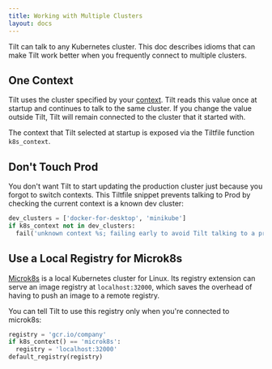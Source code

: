 ```yaml
---
title: Working with Multiple Clusters
layout: docs
---
```


Tilt can talk to any Kubernetes cluster. This doc describes idioms that can make Tilt work better when you frequently connect to multiple clusters.

## One Context
Tilt uses the cluster specified by your [context](https://kubernetes.io/docs/concepts/configuration/organize-cluster-access-kubeconfig/). Tilt reads this value once at startup and continues to talk to the same cluster. If you change the value outside Tilt, Tilt will remain connected to the cluster that it started with.

The context that Tilt selected at startup is exposed via the Tiltfile function `k8s_context`.

## Don't Touch Prod
You don't want Tilt to start updating the production cluster just because you forgot to switch contexts. This Tiltfile snippet prevents talking to Prod by checking the current context is a known dev cluster:

```python
dev_clusters = ['docker-for-desktop', 'minikube']
if k8s_context not in dev_clusters:
  fail('unknown context %s; failing early to avoid Tilt talking to a production cluster' % k8s_context())
```

## Use a Local Registry for Microk8s
[Microk8s](https://github.com/ubuntu/microk8s) is a local Kubernetes cluster for Linux. Its registry extension can serve an image registry at `localhost:32000`, which saves the overhead of having to push an image to a remote registry.

You can tell Tilt to use this registry only when you're connected to microk8s:
```python
registry = 'gcr.io/company'
if k8s_context() == 'microk8s':
  registry = 'localhost:32000'
default_registry(registry)
```
